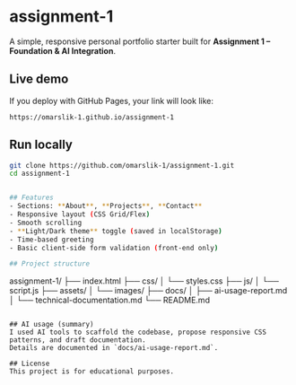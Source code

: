 # assignment-1

A simple, responsive personal portfolio starter built for **Assignment 1 – Foundation & AI Integration**.

## Live demo
If you deploy with GitHub Pages, your link will look like:
```
https://omarslik-1.github.io/assignment-1
```

## Run locally
```bash
git clone https://github.com/omarslik-1/assignment-1.git
cd assignment-1


## Features
- Sections: **About**, **Projects**, **Contact**
- Responsive layout (CSS Grid/Flex)
- Smooth scrolling
- **Light/Dark theme** toggle (saved in localStorage)
- Time‑based greeting
- Basic client‑side form validation (front‑end only)

## Project structure
```
assignment-1/
├── index.html
├── css/
│   └── styles.css
├── js/
│   └── script.js
├── assets/
│   └── images/
├── docs/
│   ├── ai-usage-report.md
│   └── technical-documentation.md
└── README.md
```

## AI usage (summary)
I used AI tools to scaffold the codebase, propose responsive CSS patterns, and draft documentation.  
Details are documented in `docs/ai-usage-report.md`.

## License
This project is for educational purposes.
